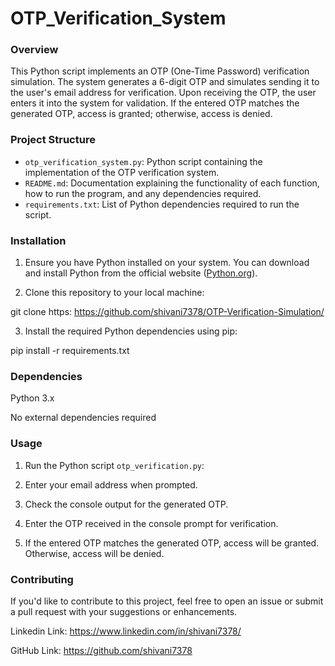 # OTP_Verification_System

### Overview

This Python script implements an OTP (One-Time Password) verification simulation. The system generates a 6-digit OTP and simulates sending it to the user's email address for verification. Upon receiving the OTP, the user enters it into the system for validation. If the entered OTP matches the generated OTP, access is granted; otherwise, access is denied.

### Project Structure

- `otp_verification_system.py`: Python script containing the implementation of the OTP verification system.
- `README.md`: Documentation explaining the functionality of each function, how to run the program, and any dependencies required.
- `requirements.txt`: List of Python dependencies required to run the script.

### Installation

1. Ensure you have Python installed on your system. You can download and install Python from the official website ([Python.org](https://www.python.org/)).

2. Clone this repository to your local machine:

git clone https: https://github.com/shivani7378/OTP-Verification-Simulation/


3. Install the required Python dependencies using pip:

pip install -r requirements.txt

### Dependencies

Python 3.x

No external dependencies required

### Usage

1. Run the Python script `otp_verification.py`:

2. Enter your email address when prompted.

3. Check the console output for the generated OTP.

4. Enter the OTP received in the console prompt for verification.

5. If the entered OTP matches the generated OTP, access will be granted. Otherwise, access will be denied.

### Contributing
If you'd like to contribute to this project, feel free to open an issue or submit a pull request with your suggestions or enhancements.

Linkedin Link: https://www.linkedin.com/in/shivani7378/

GitHub Link: https://github.com/shivani7378
